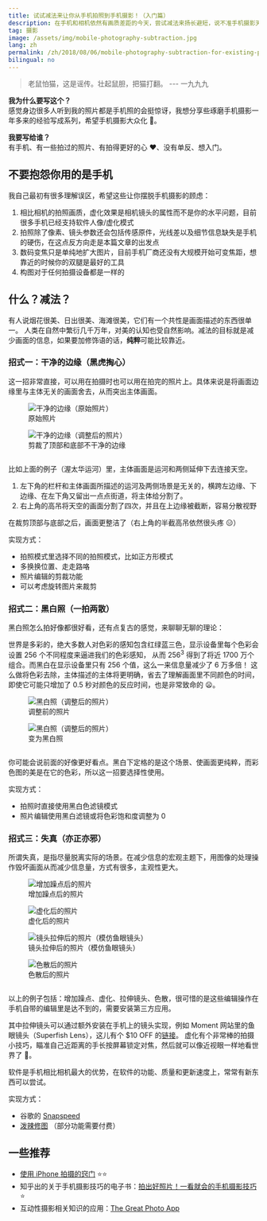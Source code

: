 ```yaml
---
title: 试试减法来让你从手机拍照到手机摄影！（入门篇）
description: 在手机和相机依然有画质差距的今天，尝试减法来扬长避短，说不准手机摄影天才的你可以横空出世
tag: 摄影
image: /assets/img/mobile-photography-subtraction.jpg
lang: zh
permalink: /zh/2018/08/06/mobile-photography-subtraction-for-existing-photos/
bilingual: no
---
```


> 老鼠怕猫，这是谣传。壮起鼠胆，把猫打翻。 --- 一九九九

**我为什么要写这个？**
<br>感觉身边很多人听到我的照片都是手机照的会挺惊讶，我想分享些琢磨手机摄影一年多来的经验写成系列，希望手机摄影大众化 :iphone:。

**我要写给谁？**
<br>有手机、有一些拍过的照片、有拍得更好的心 :heart:、没有单反、想入门。

## 不要抱怨你用的是手机
我自己最初有很多理解误区，希望这些让你摆脱手机摄影的顾虑：
1. 相比相机的拍照画质，虚化效果是相机镜头的属性而不是你的水平问题，目前很多手机已经支持软件人像/虚化模式
2. 拍照除了像素、镜头参数还会包括传感原件，光线差以及细节信息缺失是手机的硬伤，在这点反方向走是本篇文章的出发点
3. 数码变焦只是单纯地扩大图片，目前手机厂商还没有大规模开始可变焦距，想靠近的时候你的双腿是最好的工具
4. 构图对于任何拍摄设备都是一样的

## 什么？减法？
有人说烟花很美、日出很美、海滩很美，它们有一个共性是画面描述的东西很单一。
人类在自然中繁衍几千万年，对美的认知也受自然影响。减法的目标就是减少画面的信息，如果要加修饰语的话，**纯粹**可能比较靠近。


### 招式一：干净的边缘（黑虎掏心）

这一招非常直接，可以用在拍摄时也可以用在拍完的照片上。具体来说是将画面边缘里与主体无关的画面舍去，从而突出主体画面。

<div class="row" style="margin-bottom: 2em;">
	<div class="6u 6u(medium) 12u$(small)">
        <figure>
            <img src="/assets/img/mobile-photography-basics-original.jpg" alt="干净的边缘（原始照片）" />
            <figcaption>原始照片</figcaption>
        </figure>
    </div>
    <div class="6u 6u$(medium) 12u$(small)">
        <figure>
            <img src="/assets/img/mobile-photography-clear-edge.jpg" alt="干净的边缘（调整后的照片）" />
            <figcaption>剪裁了顶部和底部不干净的边缘</figcaption>
        </figure>
    </div>
</div>

比如上面的例子（渥太华运河）里，主体画面是运河和两侧延伸下去连接天空。
1. 左下角的栏杆和主体画面所描述的运河及两侧场景是无关的，横跨左边缘、下边缘、在左下角又留出一点点街道，将主体给分割了。
2. 右上角的高吊将天空的画面分割了四次，并且在上边缘被截断，容易分散视野

在裁剪顶部与底部之后，画面更整洁了（右上角的半截高吊依然很头疼 :expressionless:）

实现方式：
- 拍照模式里选择不同的拍照模式，比如正方形模式
- 多换换位置、走走路咯
- 照片编辑的剪裁功能
- 可以考虑旋转图片来裁剪

### 招式二：黑白照（一拍两散）

黑白照怎么拍好像都很好看，还有点复古的感觉，来聊聊无聊的理论：

世界是多彩的，绝大多数人对色彩的感知包含红绿蓝三色，显示设备里每个色彩会设置 256 个不同程度来逼进我们的色彩感知，
从而 256<sup>3</sup> 得到了将近 1700 万个组合。而黑白在显示设备里只有 256 个值，这么一来信息量减少了 6 万多倍！
这么做将色彩去除，主体描述的主体将更明确，省去了理解画面里不同颜色的时间，即使它可能只增加了 0.5 秒对颜色的反应时间，也是非常致命的 :frowning:。

<div class="row" style="margin-bottom: 2em;">
	<div class="6u 6u(medium) 12u$(small)">
        <figure>
            <img src="/assets/img/mobile-photography-clear-edge.jpg" alt="黑白照（调整后的照片）" />
            <figcaption>调整前的照片</figcaption>
        </figure>
    </div>
    <div class="6u 6u$(medium) 12u$(small)">
        <figure>
            <img src="/assets/img/mobile-photography-black-and-white.jpg" alt="黑白照（调整后的照片）" />
            <figcaption>变为黑白照</figcaption>
        </figure>
    </div>
</div>

你可能会说前面的好像更好看点。黑白下定格的是这个场景、使画面更纯粹，而彩色图的美是在它的色彩，所以这一招要选择性使用。

实现方式：
- 拍照时直接使用黑白色滤镜模式
- 照片编辑使用黑白滤镜或将色彩饱和度调整为 0

### 招式三：失真（亦正亦邪）

所谓失真，是指尽量脱离实际的场景。在减少信息的宏观主题下，用图像的处理操作毁坏画面从而减少信息量，方式有很多，主观性更大。

<div class="row" style="margin-bottom: 2em;">
	<div class="6u 6u(medium) 12u$(small)">
        <figure>
            <img src="/assets/img/mobile-photography-grain.jpg" alt="增加躁点后的照片" />
            <figcaption>增加躁点后的照片</figcaption>
        </figure>
    </div>
    <div class="6u 6u$(medium) 12u$(small)">
        <figure>
            <img src="/assets/img/mobile-photography-blur.jpg" alt="虚化后的照片" />
            <figcaption>虚化后的照片</figcaption>
        </figure>
    </div>
    <div class="6u 6u(medium) 12u$(small)">
        <figure>
            <img src="/assets/img/mobile-photography-lens-distortion.jpg" alt="镜头拉伸后的照片（模仿鱼眼镜头）" />
            <figcaption>镜头拉伸后的照片（模仿鱼眼镜头）</figcaption>
        </figure>
    </div>
    <div class="6u 6u$(medium) 12u$(small)">
        <figure>
            <img src="/assets/img/mobile-photography-fringing.jpg" alt="色散后的照片" />
            <figcaption>色散后的照片</figcaption>
        </figure>
    </div>
</div>

以上的例子包括：增加躁点、虚化、拉伸镜头、色散，很可惜的是这些编辑操作在手机自带的编辑里是达不到的，需要安装第三方应用。

其中拉伸镜头可以通过额外安装在手机上的镜头实现，例如 Moment 网站里的鱼眼镜头（Superfish Lens），这儿有个 $10 OFF 的[链接](https://www.shopmoment.com/shop?tap_a=30146-d3ce98&tap_s=272734-a8e33f&utm_medium=referral&utm_source=ambassador&utm_campaign=Moment+Referral+Program&utm_content=liucheng)。
虚化有个非常棒的拍摄小技巧，瞄准自己近距离的手长按屏幕锁定对焦，然后就可以像近视眼一样地看世界了 :eyes:。

软件是手机相比相机最大的优势，在软件的功能、质量和更新速度上，常常有新东西可以尝试。

实现方式：
- 谷歌的 [Snapspeed](https://itunes.apple.com/cn/app/snapseed/id439438619?mt=8&at=1010lMBM)
- [泼辣修图](https://itunes.apple.com/cn/app/%E6%B3%BC%E8%BE%A3%E4%BF%AE%E5%9B%BE/id988173374?mt=8&at=1010lMBM) （部分功能需要付费）

## 一些推荐

-  [使用 iPhone 拍摄的窍门](https://www.apple.com/cn/iphone/photography-how-to/) :star::star:
-  知乎出的关于手机摄影技巧的电子书：[拍出好照片！一看就会的手机摄影技巧](https://www.zhihu.com/pub/book/119554612) :star:
-  互动性摄影相关知识的应用：[The Great Photo App](https://itunes.apple.com/cn/app/the-great-photo-app/id766214869?mt=8)